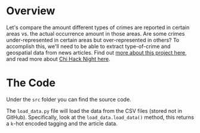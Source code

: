 # Overview

Let's compare the amount different types of crimes are reported in certain areas vs. the actual occurrence amount in those areas. Are some crimes under-represented in certain areas but over-represented in others? To accomplish this, we'll need to be able to extract type-of-crime and geospatial data from news articles. Find out [more about this project here](https://github.com/chihacknight/breakout-groups/issues/61), and read more about [Chi Hack Night here](https://chihacknight.org/).

# The Code

Under the `src` folder you can find the source code.

The `load_data.py` file will load the data from the CSV files (stored not in GitHub). Specifically, look at the `load_data.load_data()` method, this returns a `k`-hot encoded tagging and the article data.
